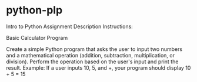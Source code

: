 # python-plp

Intro to Python Assignment
Description
Instructions:

Basic Calculator Program

Create a simple Python program that asks the user to input two numbers and a mathematical operation (addition, subtraction, multiplication, or division).
Perform the operation based on the user's input and print the result.
Example: If a user inputs 10, 5, and +, your program should display 10 + 5 = 15
